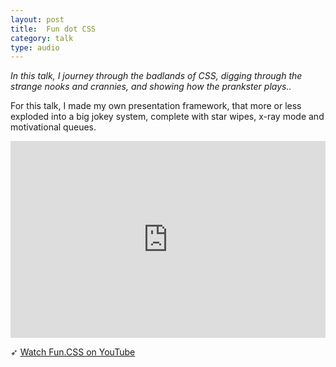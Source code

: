 ```yaml
---
layout: post
title:  Fun dot CSS
category: talk
type: audio
---
```


*In this talk, I journey through the badlands of CSS, digging through the strange nooks and crannies, and showing how the prankster plays..*

For this talk, I made my own presentation framework, that more or less exploded into a big jokey system, complete with star wipes, x-ray mode and motivational queues.

<iframe width="100%" height="315" src="https://www.youtube.com/embed/5HP6k43T0yM" frameborder="0" allowfullscreen></iframe>

➶ [Watch Fun.CSS on YouTube](https://www.youtube.com/watch?v=5HP6k43T0yM)